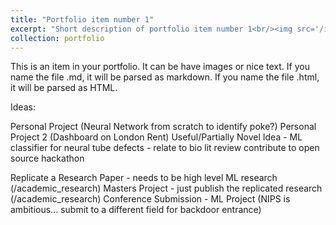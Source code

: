 ```yaml
---
title: "Portfolio item number 1"
excerpt: "Short description of portfolio item number 1<br/><img src='/images/500x300.png'>"
collection: portfolio
---
```


This is an item in your portfolio. It can be have images or nice text. If you name the file .md, it will be parsed as markdown. If you name the file .html, it will be parsed as HTML. 

Ideas:

Personal Project (Neural Network from scratch to identify poke?)
Personal Project 2 (Dashboard on London Rent)
Useful/Partially Novel Idea - ML classifier for neural tube defects - relate to bio lit review
contribute to open source
hackathon

Replicate a Research Paper - needs to be high level ML research (/academic_research)
Masters Project - just publish the replicated research (/academic_research)
Conference Submission - ML Project (NIPS is ambitious... submit to a different field for backdoor entrance)

